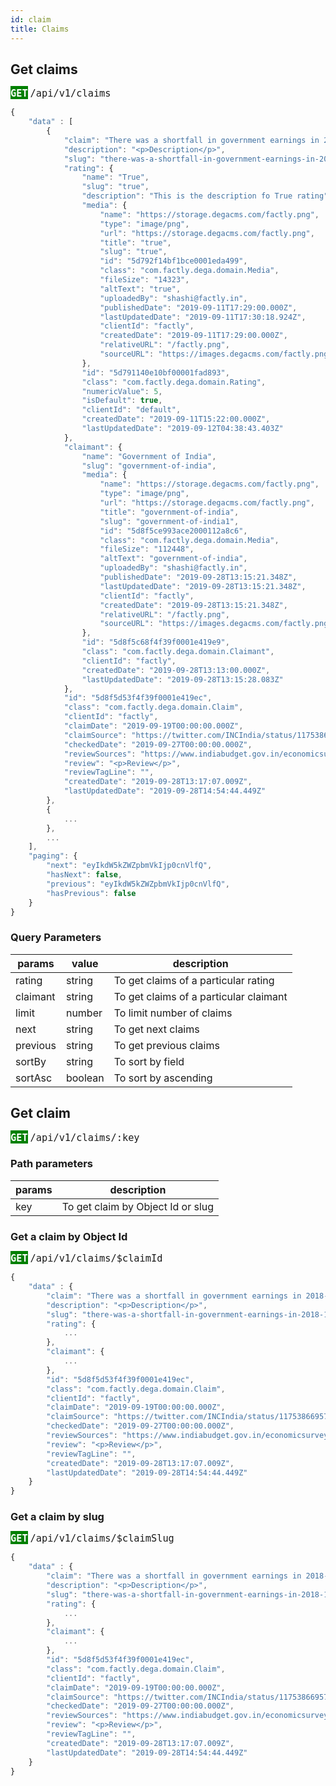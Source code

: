 ```yaml
---
id: claim
title: Claims
---
```


## Get claims

**<span style="background-color:green; color : white; font-size : 18px">`GET`</span>**  <span style="font-size : 18px">`/api/v1/claims`</span>

```js
{
    "data" : [
        {
            "claim": "There was a shortfall in government earnings in 2018-19.",
            "description": "<p>Description</p>",
            "slug": "there-was-a-shortfall-in-government-earnings-in-2018-19",
            "rating": {
                "name": "True",
                "slug": "true",
                "description": "This is the description fo True rating",
                "media": {
                    "name": "https://storage.degacms.com/factly.png",
                    "type": "image/png",
                    "url": "https://storage.degacms.com/factly.png",
                    "title": "true",
                    "slug": "true",
                    "id": "5d792f14bf1bce0001eda499",
                    "class": "com.factly.dega.domain.Media",
                    "fileSize": "14323",
                    "altText": "true",
                    "uploadedBy": "shashi@factly.in",
                    "publishedDate": "2019-09-11T17:29:00.000Z",
                    "lastUpdatedDate": "2019-09-11T17:30:18.924Z",
                    "clientId": "factly",
                    "createdDate": "2019-09-11T17:29:00.000Z",
                    "relativeURL": "/factly.png",
                    "sourceURL": "https://images.degacms.com/factly.png"
                },
                "id": "5d791140e10bf00001fad893",
                "class": "com.factly.dega.domain.Rating",
                "numericValue": 5,
                "isDefault": true,
                "clientId": "default",
                "createdDate": "2019-09-11T15:22:00.000Z",
                "lastUpdatedDate": "2019-09-12T04:38:43.403Z"
            },
            "claimant": {
                "name": "Government of India",
                "slug": "government-of-india",
                "media": {
                    "name": "https://storage.degacms.com/factly.png",
                    "type": "image/png",
                    "url": "https://storage.degacms.com/factly.png",
                    "title": "government-of-india",
                    "slug": "government-of-india1",
                    "id": "5d8f5ce993ace2000112a8c6",
                    "class": "com.factly.dega.domain.Media",
                    "fileSize": "112448",
                    "altText": "government-of-india",
                    "uploadedBy": "shashi@factly.in",
                    "publishedDate": "2019-09-28T13:15:21.348Z",
                    "lastUpdatedDate": "2019-09-28T13:15:21.348Z",
                    "clientId": "factly",
                    "createdDate": "2019-09-28T13:15:21.348Z",
                    "relativeURL": "/factly.png",
                    "sourceURL": "https://images.degacms.com/factly.png"
                },
                "id": "5d8f5c68f4f39f0001e419e9",
                "class": "com.factly.dega.domain.Claimant",
                "clientId": "factly",
                "createdDate": "2019-09-28T13:13:00.000Z",
                "lastUpdatedDate": "2019-09-28T13:15:28.083Z"
            },
            "id": "5d8f5d53f4f39f0001e419ec",
            "class": "com.factly.dega.domain.Claim",
            "clientId": "factly",
            "claimDate": "2019-09-19T00:00:00.000Z",
            "claimSource": "https://twitter.com/INCIndia/status/1175386695757230080",
            "checkedDate": "2019-09-27T00:00:00.000Z",
            "reviewSources": "https://www.indiabudget.gov.in/economicsurvey/",
            "review": "<p>Review</p>",
            "reviewTagLine": "",
            "createdDate": "2019-09-28T13:17:07.009Z",
            "lastUpdatedDate": "2019-09-28T14:54:44.449Z"
        },
        {
            ...
        },
        ...
    ],
    "paging": {
        "next": "eyIkdW5kZWZpbmVkIjp0cnVlfQ",
        "hasNext": false,
        "previous": "eyIkdW5kZWZpbmVkIjp0cnVlfQ",
        "hasPrevious": false
    }
}
```

### Query Parameters

**params**|**value**|**description**
-----|-----|-----
rating | string | To get claims of a particular rating
claimant | string | To get claims of a particular claimant
limit | number | To limit number of claims
next | string |To get next claims
previous | string |To get previous claims
sortBy | string | To sort by field
sortAsc | boolean | To sort by ascending   
 
## Get claim

**<span style="background-color:green; color : white; font-size : 18px">`GET`</span>**  <span style="font-size : 18px">`/api/v1/claims/:key`</span>

### Path parameters

**params**|**description**
-----|-----
key |  To get claim by Object Id or slug

### Get a claim by Object Id
**<span style="background-color:green; color : white; font-size : 18px">`GET`</span>**  <span style="font-size : 18px">`/api/v1/claims/$claimId`</span>

```js
{
    "data" : {
        "claim": "There was a shortfall in government earnings in 2018-19.",
        "description": "<p>Description</p>",
        "slug": "there-was-a-shortfall-in-government-earnings-in-2018-19",
        "rating": {
            ...
        },
        "claimant": {
            ...
        },
        "id": "5d8f5d53f4f39f0001e419ec",
        "class": "com.factly.dega.domain.Claim",
        "clientId": "factly",
        "claimDate": "2019-09-19T00:00:00.000Z",
        "claimSource": "https://twitter.com/INCIndia/status/1175386695757230080",
        "checkedDate": "2019-09-27T00:00:00.000Z",
        "reviewSources": "https://www.indiabudget.gov.in/economicsurvey/",
        "review": "<p>Review</p>",
        "reviewTagLine": "",
        "createdDate": "2019-09-28T13:17:07.009Z",
        "lastUpdatedDate": "2019-09-28T14:54:44.449Z"
    }
}
```

### Get a claim by slug
**<span style="background-color:green; color : white; font-size : 18px">`GET`</span>**  <span style="font-size : 18px">`/api/v1/claims/$claimSlug` </span>

```js
{
    "data" : {
        "claim": "There was a shortfall in government earnings in 2018-19.",
        "description": "<p>Description</p>",
        "slug": "there-was-a-shortfall-in-government-earnings-in-2018-19",
        "rating": {
            ...
        },
        "claimant": {
            ...
        },
        "id": "5d8f5d53f4f39f0001e419ec",
        "class": "com.factly.dega.domain.Claim",
        "clientId": "factly",
        "claimDate": "2019-09-19T00:00:00.000Z",
        "claimSource": "https://twitter.com/INCIndia/status/1175386695757230080",
        "checkedDate": "2019-09-27T00:00:00.000Z",
        "reviewSources": "https://www.indiabudget.gov.in/economicsurvey/",
        "review": "<p>Review</p>",
        "reviewTagLine": "",
        "createdDate": "2019-09-28T13:17:07.009Z",
        "lastUpdatedDate": "2019-09-28T14:54:44.449Z"
    }
}
```